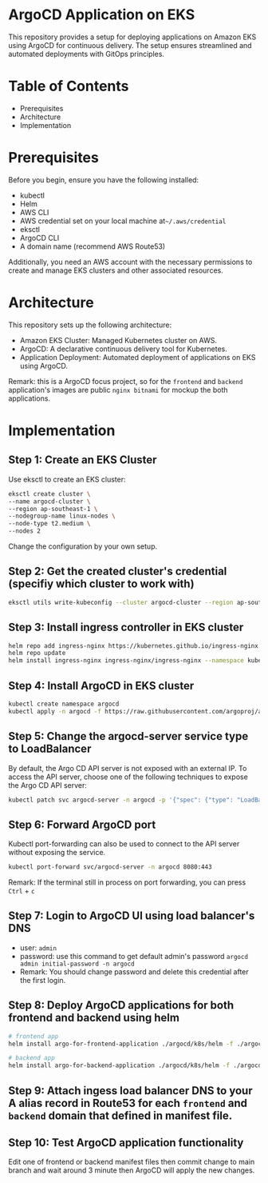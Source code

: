 # ArgoCD Application on EKS

This repository provides a setup for deploying applications on Amazon EKS using ArgoCD for continuous delivery. The setup ensures streamlined and automated deployments with GitOps principles.

# Table of Contents

- Prerequisites
- Architecture
- Implementation

# Prerequisites

Before you begin, ensure you have the following installed:

- kubectl
- Helm
- AWS CLI
- AWS credential set on your local machine at`~/.aws/credential`
- eksctl
- ArgoCD CLI
- A domain name (recommend AWS Route53)

Additionally, you need an AWS account with the necessary permissions to create and manage EKS clusters and other associated resources.

# Architecture

This repository sets up the following architecture:

- Amazon EKS Cluster: Managed Kubernetes cluster on AWS.
- ArgoCD: A declarative continuous delivery tool for Kubernetes.
- Application Deployment: Automated deployment of applications on EKS using ArgoCD.

Remark: this is a ArgoCD focus project, so for the `frontend` and `backend` application's images are public `nginx bitnami` for mockup the both applications.

# Implementation

## Step 1: Create an EKS Cluster

Use eksctl to create an EKS cluster:

```bash
eksctl create cluster \
--name argocd-cluster \
--region ap-southeast-1 \
--nodegroup-name linux-nodes \
--node-type t2.medium \
--nodes 2
```

Change the configuration by your own setup.

## Step 2: Get the created cluster's credential (specifiy which cluster to work with)

```bash
eksctl utils write-kubeconfig --cluster argocd-cluster --region ap-southeast-1
```

## Step 3: Install ingress controller in EKS cluster

```bash
helm repo add ingress-nginx https://kubernetes.github.io/ingress-nginx
helm repo update
helm install ingress-nginx ingress-nginx/ingress-nginx --namespace kube-system
```

## Step 4: Install ArgoCD in EKS cluster

```bash
kubectl create namespace argocd
kubectl apply -n argocd -f https://raw.githubusercontent.com/argoproj/argo-cd/stable/manifests/install.yaml
```

## Step 5: Change the argocd-server service type to LoadBalancer

By default, the Argo CD API server is not exposed with an external IP. To access the API server, choose one of the following techniques to expose the Argo CD API server:

```bash
kubectl patch svc argocd-server -n argocd -p '{"spec": {"type": "LoadBalancer"}}'
```

## Step 6: Forward ArgoCD port

Kubectl port-forwarding can also be used to connect to the API server without exposing the service.

```bash
kubectl port-forward svc/argocd-server -n argocd 8080:443
```

Remark: If the terminal still in process on port forwarding, you can press `Ctrl` + `c`

## Step 7: Login to ArgoCD UI using load balancer's DNS

- user: `admin`
- password: use this command to get default admin's password `argocd admin initial-password -n argocd`
- Remark: You should change password and delete this credential after the first login.

## Step 8: Deploy ArgoCD applications for both frontend and backend using helm

```bash
# frontend app
helm install argo-for-frontend-application ./argocd/k8s/helm -f ./argocd/k8s/helm-values/values-dev-frontend-argocd.yaml

# backend app
helm install argo-for-backend-application ./argocd/k8s/helm -f ./argocd/k8s/helm-values/values-dev-backend-argocd.yaml
```

## Step 9: Attach ingess load balancer DNS to your A alias record in Route53 for each `frontend` and `backend` domain that defined in manifest file.

## Step 10: Test ArgoCD application functionality

Edit one of frontend or backend manifest files then commit change to main branch and wait around 3 minute then ArgoCD will apply the new changes.
